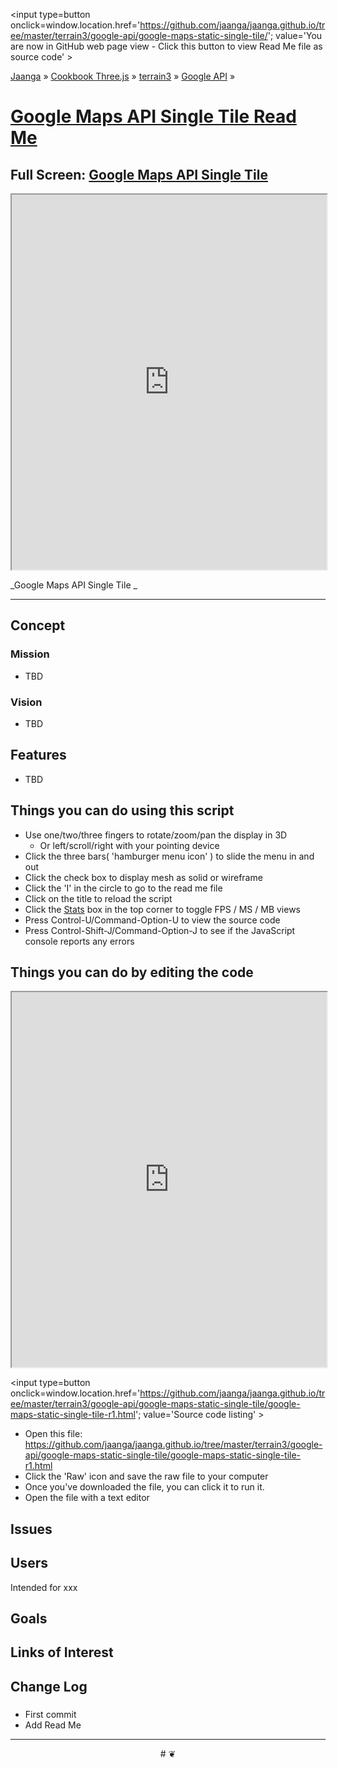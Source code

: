 <span style=display:none; >[You are now in GitHub source code view - click this link to view Read Me file as a web page]
( https://jaanga.github.io/terrain3/google-api/google-maps-static-single-tile/index.html#readme.md "View file as a web page." ) </span>
<input type=button onclick=window.location.href='https://github.com/jaanga/jaanga.github.io/tree/master/terrain3/google-api/google-maps-static-single-tile/'; value='You are now in GitHub web page view - Click this button to view Read Me file as source code' >

[Jaanga]( http://jaanga.github.io ) &raquo; [Cookbook Three.js]( http://jaanga.github.io/cookbook-threejs/  ) &raquo;
[terrain3]( https://jaanga.github.io/terrain3/ ) &raquo; [Google API]( https://jaanga.github.io/terrain3/google-api/ ) &raquo;

[Google Maps API Single Tile  Read Me]( https://jaanga.github.io/terrain3/google-api/google-maps-api-elevations-for-tiles/index.html#readme.md )
===

## Full Screen: [ Google Maps API Single Tile  ]( https://jaanga.github.io/terrain3/google-api/google-maps-static-single-tile/index.html )


<img src="" style=display:none; width=800 >

<iframe src=https://jaanga.github.io/terrain3/google-api/google-maps-static-single-tile/index.html width=100% height=600px ></iframe>

_Google Maps API Single Tile _

***

## Concept

### Mission

* TBD

### Vision

* TBD


## Features

* TBD


## Things you can do using this script

* Use one/two/three fingers to rotate/zoom/pan the display in 3D
	* Or left/scroll/right with your pointing device 
* Click the three bars( 'hamburger menu icon' ) to slide the menu in and out
* Click the check box to display mesh as solid or wireframe
* Click the 'I' in the circle to go to the read me file
* Click on the title to reload the script
* Click the [Stats]( https://github.com/mrdoob/stats.js/ ) box in the top corner to toggle FPS / MS / MB views
* Press Control-U/Command-Option-U to view the source code
* Press Control-Shift-J/Command-Option-J to see if the JavaScript console reports any errors



## Things you can do by editing the code

<iframe src='https://jaanga.github.io/cookbook-html/examples/libraries/ace-editor/ace-view-r1.html#
	https://jaanga.github.io/terrain3/google-api/google-maps-static-single-tile/google-maps-static-single-tile-r1.html' width=100% height=600 ></iframe>

<input type=button onclick=window.location.href='https://github.com/jaanga/jaanga.github.io/tree/master/terrain3/google-api/google-maps-static-single-tile/google-maps-static-single-tile-r1.html';
value='Source code listing' >


* Open this file: https://github.com/jaanga/jaanga.github.io/tree/master/terrain3/google-api/google-maps-static-single-tile/google-maps-static-single-tile-r1.html
* Click the 'Raw' icon and save the raw file to your computer
* Once you've downloaded the file, you can click it to run it.
* Open the file with a text editor


## Issues


## Users

Intended for xxx


## Goals


## Links of Interest


## Change Log

### 

* First commit
* Add Read Me


***

<center title='Jaanga ~ your 3D happy place' >
# <a href=javascript:window.scrollTo(0,0); style=text-decoration:none; > ❦ </a>
</center>
